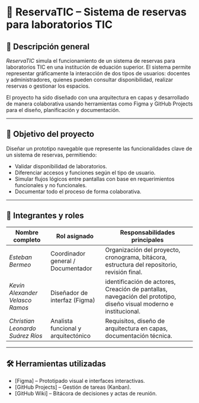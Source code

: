 # 📘 ReservaTIC – Sistema de reservas para laboratorios TIC

## 🧾 Descripción general

*ReservaTIC* simula el funcionamiento de un sistema de reservas para laboratorios TIC en una institución de eduación superior. El sistema permite representar gráficamente la interacción de dos tipos de usuarios: docentes y administradores, quienes pueden consultar disponibilidad, realizar reservas o gestionar los espacios.

El proyecto ha sido diseñado con una arquitectura en capas y desarrollado de manera colaborativa usando herramientas como Figma y GitHub Projects para el diseño, planificación y documentación.

---

## 🎯 Objetivo del proyecto

Diseñar un prototipo navegable que represente las funcionalidades clave de un sistema de reservas, permitiendo:
- Validar disponibilidad de laboratorios.
- Diferenciar accesos y funciones según el tipo de usuario.
- Simular flujos lógicos entre pantallas con base en requerimientos funcionales y no funcionales.
- Documentar todo el proceso de forma colaborativa.

---

## 👥 Integrantes y roles

| Nombre completo                          | Rol asignado                                  | Responsabilidades principales                                                                 |
|------------------------------------------|-----------------------------------------------|-----------------------------------------------------------------------------------------------|
| *Esteban Bermeo*                       | Coordinador general / Documentador            | Organización del proyecto, cronograma, bitácora, estructura del repositorio, revisión final. |
| *Kevin Alexander Velasco Ramos*        | Diseñador de interfaz (Figma)                 |identificación de actores, Creación de pantallas, navegación del prototipo, diseño visual moderno e institucional.       |
| *Christian Leonardo Suárez Ríos*       | Analista funcional y arquitectónico           | Requisitos, diseño de arquitectura en capas, documentación técnica.|

---

## 🛠 Herramientas utilizadas

- [Figma] – Prototipado visual e interfaces interactivas.
- [GitHub Projects] – Gestión de tareas (Kanban).
- [GitHub Wiki] – Bitácora de decisiones y actas de reunión.

